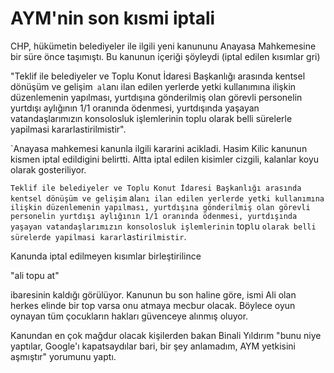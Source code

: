 # AYM'nin son kısmi iptali

CHP, hükümetin belediyeler ile ilgili yeni kanununu Anayasa
Mahkemesine bir süre önce taşımıştı. Bu kanunun içeriği şöyleydi
(iptal edilen kısımlar gri)

"Teklif ile belediyeler ve Toplu Konut İdaresi Başkanlığı arasında kentsel dönüşüm ve gelişim` al`anı ilan edilen yerlerde yetki kullanımına ilişkin düzenlemenin yapılması, yurtdışına gönderilmiş olan görevli personelin yurtdışı aylığının 1/1 oranında ödenmesi, yurtdışında yaşayan vatandaşlarımızın konsolosluk işlemlerinin toplu olarak belli sürelerle yapilmasi kararlastirilmistir".

`Anayasa mahkemesi kanunla ilgili kararini acikladi. Hasim Kilic kanunun kismen iptal edildigini belirtti. Altta iptal edilen kisimler cizgili, kalanlar koyu olarak gosteriliyor.

`Teklif ile belediyeler ve Toplu Konut İdaresi Başkanlığı arasında kentsel dönüşüm ve gelişim` al`anı ilan edilen yerlerde yetki kullanımına ilişkin düzenlemenin yapılması, yurtdışına gönderilmiş olan görevli personelin yurtdışı aylığının 1/1 oranında ödenmesi, yurtdışında yaşayan vatandaşlarımızın konsolosluk işlemlerinin` top`l`u `olarak belli sürelerde yapilmasi kararl`a`s`t`irilmistir`.

Kanunda iptal edilmeyen kısımlar birleştirilince

"ali topu at"

ibaresinin kaldığı görülüyor. Kanunun bu son haline göre, ismi Ali olan herkes elinde bir top varsa onu atmaya mecbur olacak. Böylece oyun oynayan tüm çocukların hakları güvenceye alınmış oluyor.

Kanundan en çok mağdur olacak kişilerden bakan Binali Yıldırım "bunu
niye yaptılar, Google'ı kapatsaydılar bari, bir şey anlamadım, AYM
yetkisini aşmıştır" yorumunu yaptı.
